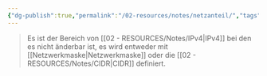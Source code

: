 ```yaml
---
{"dg-publish":true,"permalink":"/02-resources/notes/netzanteil/","tags":["informatik/netzwerk/ip/ipv4"],"noteIcon":"","updated":"2025-09-10T16:35:29.000+02:00"}
---
```


>Es ist der Bereich von [[02 - RESOURCES/Notes/IPv4\|IPv4]] bei den es nicht änderbar ist, es wird entweder mit [[Netzwerkmaske\|Netzwerkmaske]] oder die [[02 - RESOURCES/Notes/CIDR\|CIDR]] definiert.

<style> .container {font-family: sans-serif; text-align: center;} .button-wrapper button {z-index: 1;height: 40px; width: 100px; margin: 10px;padding: 5px;} .excalidraw .App-menu_top .buttonList { display: flex;} .excalidraw-wrapper { height: 800px; margin: 50px; position: relative;} :root[dir="ltr"] .excalidraw .layer-ui__wrapper .zen-mode-transition.App-menu_bottom--transition-left {transform: none;} </style><script src="https://cdn.jsdelivr.net/npm/react@17/umd/react.production.min.js"></script><script src="https://cdn.jsdelivr.net/npm/react-dom@17/umd/react-dom.production.min.js"></script><script type="text/javascript" src="https://cdn.jsdelivr.net/npm/@excalidraw/excalidraw@0/dist/excalidraw.production.min.js"></script><div id="Netzanteil_2024-07-29_2204.25.excalidraw.md1"></div><script>(function(){const InitialData={"type":"excalidraw","version":2,"source":"https://github.com/zsviczian/obsidian-excalidraw-plugin/releases/tag/2.2.9","elements":[{"type":"text","version":246,"versionNonce":1972470790,"index":"a0","isDeleted":false,"id":"zQWHillc","fillStyle":"solid","strokeWidth":2,"strokeStyle":"solid","roughness":1,"opacity":100,"angle":0,"x":-409.4915935975488,"y":-277.27638844874605,"strokeColor":"#1e1e1e","backgroundColor":"transparent","width":475.41387939453125,"height":86.12839612469412,"seed":1556602138,"groupIds":[],"frameId":null,"roundness":null,"boundElements":[{"id":"hmYavCoMVNp_xSlnNpeyk","type":"arrow"},{"id":"f0vPYp5Q_nQnhnwCvGpwX","type":"arrow"},{"id":"Ogp6-sG2ko8rS7z-HNk8i","type":"arrow"},{"id":"oGqTi4WboRej6IRPW_G8W","type":"arrow"}],"updated":1722283471413,"link":null,"locked":false,"fontSize":68.90271689975529,"fontFamily":1,"text":"192.168.1.0/24","rawText":"192.168.1.0/24","textAlign":"left","verticalAlign":"top","containerId":null,"originalText":"192.168.1.0/24","autoResize":true,"lineHeight":1.25},{"type":"text","version":292,"versionNonce":499138630,"index":"a1","isDeleted":false,"id":"HXE613VY","fillStyle":"solid","strokeWidth":2,"strokeStyle":"solid","roughness":1,"opacity":100,"angle":0,"x":-605.0941137391503,"y":-84.27638844874605,"strokeColor":"#1e1e1e","backgroundColor":"transparent","width":205.4796142578125,"height":54.99999999999999,"seed":750856666,"groupIds":[],"frameId":null,"roundness":null,"boundElements":[{"id":"hmYavCoMVNp_xSlnNpeyk","type":"arrow"}],"updated":1722283471413,"link":null,"locked":false,"fontSize":43.99999999999999,"fontFamily":1,"text":"11000000","rawText":"11000000","textAlign":"left","verticalAlign":"top","containerId":null,"originalText":"11000000","autoResize":true,"lineHeight":1.25},{"type":"text","version":292,"versionNonce":1973176198,"index":"a2","isDeleted":false,"id":"JMJuabVK","fillStyle":"solid","strokeWidth":2,"strokeStyle":"solid","roughness":1,"opacity":100,"angle":0,"x":-337.01415768446293,"y":-82.27638844874605,"strokeColor":"#1e1e1e","backgroundColor":"transparent","width":163.2754364013672,"height":47.999999999999986,"seed":1903353498,"groupIds":[],"frameId":null,"roundness":null,"boundElements":[{"id":"f0vPYp5Q_nQnhnwCvGpwX","type":"arrow"}],"updated":1722283471413,"link":null,"locked":false,"fontSize":38.39999999999999,"fontFamily":1,"text":"10101000","rawText":"10101000","textAlign":"left","verticalAlign":"top","containerId":null,"originalText":"10101000","autoResize":true,"lineHeight":1.25},{"type":"text","version":323,"versionNonce":1526032070,"index":"a3","isDeleted":false,"id":"zjgOlMRD","fillStyle":"solid","strokeWidth":2,"strokeStyle":"solid","roughness":1,"opacity":100,"angle":0,"x":-103.01415768446293,"y":-82.27638844874605,"strokeColor":"#1e1e1e","backgroundColor":"transparent","width":166.83763122558594,"height":40.999999999999986,"seed":1200618330,"groupIds":[],"frameId":null,"roundness":null,"boundElements":[{"id":"Ogp6-sG2ko8rS7z-HNk8i","type":"arrow"}],"updated":1722283471413,"link":null,"locked":false,"fontSize":32.79999999999999,"fontFamily":1,"text":"00000001","rawText":"00000001","textAlign":"left","verticalAlign":"top","containerId":null,"originalText":"00000001","autoResize":true,"lineHeight":1.25},{"type":"text","version":296,"versionNonce":1315479046,"index":"a4","isDeleted":false,"id":"yA0IA2St","fillStyle":"solid","strokeWidth":2,"strokeStyle":"solid","roughness":1,"opacity":100,"angle":0,"x":148.98584231553707,"y":-85.27638844874605,"strokeColor":"#1e1e1e","backgroundColor":"transparent","width":171.65625,"height":39,"seed":1030455322,"groupIds":[],"frameId":null,"roundness":null,"boundElements":[{"id":"oGqTi4WboRej6IRPW_G8W","type":"arrow"}],"updated":1722283471413,"link":null,"locked":false,"fontSize":31.2,"fontFamily":1,"text":"00000000","rawText":"00000000","textAlign":"left","verticalAlign":"top","containerId":null,"originalText":"00000000","autoResize":true,"lineHeight":1.25},{"type":"arrow","version":792,"versionNonce":1611178266,"index":"a5","isDeleted":false,"id":"hmYavCoMVNp_xSlnNpeyk","fillStyle":"solid","strokeWidth":2,"strokeStyle":"solid","roughness":1,"opacity":100,"angle":0,"x":-369.17579232388357,"y":-190.14799232405193,"strokeColor":"#1e1e1e","backgroundColor":"transparent","width":100.86788616978257,"height":89.16593692756402,"seed":519597274,"groupIds":[],"frameId":null,"roundness":{"type":2},"boundElements":[],"updated":1722283471874,"link":null,"locked":false,"startBinding":{"elementId":"zQWHillc","focus":0.4521537545793815,"gap":1},"endBinding":null,"lastCommittedPoint":null,"startArrowhead":null,"endArrowhead":"arrow","points":[[0,0],[-57.83836536057943,40.87160387530588],[-100.86788616978257,89.16593692756402]]},{"type":"arrow","version":418,"versionNonce":323579354,"index":"a6","isDeleted":false,"id":"f0vPYp5Q_nQnhnwCvGpwX","fillStyle":"solid","strokeWidth":2,"strokeStyle":"solid","roughness":1,"opacity":100,"angle":0,"x":-230.3639562652627,"y":-190.14799232405193,"strokeColor":"#1e1e1e","backgroundColor":"transparent","width":18.14030434090065,"height":82.84269278808733,"seed":1103741338,"groupIds":[],"frameId":null,"roundness":{"type":2},"boundElements":[],"updated":1722283471875,"link":null,"locked":false,"startBinding":{"elementId":"zQWHillc","focus":0.19798925536155282,"gap":1},"endBinding":null,"lastCommittedPoint":null,"startArrowhead":null,"endArrowhead":"arrow","points":[[0,0],[-18.14030434090065,82.84269278808733]]},{"type":"arrow","version":511,"versionNonce":1716691610,"index":"a7","isDeleted":false,"id":"Ogp6-sG2ko8rS7z-HNk8i","fillStyle":"solid","strokeWidth":2,"strokeStyle":"solid","roughness":1,"opacity":100,"angle":0,"x":-125.2470505935787,"y":-190.14799232405193,"strokeColor":"#1e1e1e","backgroundColor":"transparent","width":97.55556746332319,"height":93.14561156059447,"seed":1360166490,"groupIds":[],"frameId":null,"roundness":{"type":2},"boundElements":[],"updated":1722283471876,"link":null,"locked":false,"startBinding":{"elementId":"zQWHillc","focus":0.10954030344409287,"gap":1},"endBinding":null,"lastCommittedPoint":null,"startArrowhead":null,"endArrowhead":"arrow","points":[[0,0],[77.23289290911585,41.87160387530588],[97.55556746332319,93.14561156059447]]},{"type":"arrow","version":601,"versionNonce":2133781786,"index":"a8","isDeleted":false,"id":"oGqTi4WboRej6IRPW_G8W","fillStyle":"solid","strokeWidth":2,"strokeStyle":"solid","roughness":1,"opacity":100,"angle":0,"x":-83.93723460753984,"y":-201.04561921797688,"strokeColor":"#1e1e1e","backgroundColor":"transparent","width":302.5831377455653,"height":104.76923076923077,"seed":430285594,"groupIds":[],"frameId":null,"roundness":{"type":2},"boundElements":[],"updated":1722283573603,"link":null,"locked":false,"startBinding":{"elementId":"zQWHillc","focus":0.27599348769572035,"gap":1},"endBinding":null,"lastCommittedPoint":null,"startArrowhead":null,"endArrowhead":"arrow","points":[[0,0],[257.9230769230769,35.769230769230774],[302.5831377455653,104.76923076923077]]},{"type":"text","version":448,"versionNonce":900165062,"index":"aA","isDeleted":false,"id":"C6b2eEFd","fillStyle":"solid","strokeWidth":2,"strokeStyle":"solid","roughness":1,"opacity":100,"angle":0,"x":-293.6235269574477,"y":-433.430647614447,"strokeColor":"#1e1e1e","backgroundColor":"transparent","width":101.11988830566406,"height":25,"seed":2048337050,"groupIds":[],"frameId":null,"roundness":null,"boundElements":[],"updated":1722283545784,"link":null,"locked":false,"fontSize":20,"fontFamily":1,"text":"Netzanteil","rawText":"Netzanteil","textAlign":"left","verticalAlign":"top","containerId":null,"originalText":"Netzanteil","autoResize":true,"lineHeight":1.25},{"type":"text","version":432,"versionNonce":1001242822,"index":"aB","isDeleted":false,"id":"0RSBenNw","fillStyle":"solid","strokeWidth":2,"strokeStyle":"solid","roughness":1,"opacity":100,"angle":0,"x":-594.9120121381018,"y":14.539401024938115,"strokeColor":"#1e1e1e","backgroundColor":"transparent","width":175.61961364746094,"height":38.74995147145622,"seed":2142994778,"groupIds":[],"frameId":null,"roundness":null,"boundElements":[],"updated":1722283471413,"link":null,"locked":false,"fontSize":30.999961177164977,"fontFamily":1,"text":"1 1 1 1 1 1 1 1","rawText":"1 1 1 1 1 1 1 1","textAlign":"left","verticalAlign":"top","containerId":null,"originalText":"1 1 1 1 1 1 1 1","autoResize":true,"lineHeight":1.25},{"type":"text","version":329,"versionNonce":1795536902,"index":"aC","isDeleted":false,"id":"057v7kD8","fillStyle":"solid","strokeWidth":2,"strokeStyle":"solid","roughness":1,"opacity":100,"angle":0,"x":158.80768711919643,"y":1.4867694459908307,"strokeColor":"#1e1e1e","backgroundColor":"transparent","width":171.65625,"height":39,"seed":842417690,"groupIds":[],"frameId":null,"roundness":null,"boundElements":[],"updated":1722283471413,"link":null,"locked":false,"fontSize":31.2,"fontFamily":1,"text":"00000000","rawText":"00000000","textAlign":"left","verticalAlign":"top","containerId":null,"originalText":"00000000","autoResize":true,"lineHeight":1.25},{"type":"text","version":460,"versionNonce":853329734,"index":"aD","isDeleted":false,"id":"7Ip5GTtT","fillStyle":"solid","strokeWidth":2,"strokeStyle":"solid","roughness":1,"opacity":100,"angle":0,"x":-348.4469836764448,"y":13.190741078683573,"strokeColor":"#1e1e1e","backgroundColor":"transparent","width":175.61961364746094,"height":38.74995147145622,"seed":2054845146,"groupIds":[],"frameId":null,"roundness":null,"boundElements":[],"updated":1722283471413,"link":null,"locked":false,"fontSize":30.999961177164977,"fontFamily":1,"text":"1 1 1 1 1 1 1 1","rawText":"1 1 1 1 1 1 1 1","textAlign":"left","verticalAlign":"top","containerId":null,"originalText":"1 1 1 1 1 1 1 1","autoResize":true,"lineHeight":1.25},{"type":"text","version":466,"versionNonce":1670377094,"index":"aE","isDeleted":false,"id":"aMpWmZsF","fillStyle":"solid","strokeWidth":2,"strokeStyle":"solid","roughness":1,"opacity":100,"angle":0,"x":-111.60487841328688,"y":7.927583183947036,"strokeColor":"#1e1e1e","backgroundColor":"transparent","width":175.61961364746094,"height":38.74995147145622,"seed":723191706,"groupIds":[],"frameId":null,"roundness":null,"boundElements":[],"updated":1722283471413,"link":null,"locked":false,"fontSize":30.999961177164977,"fontFamily":1,"text":"1 1 1 1 1 1 1 1","rawText":"1 1 1 1 1 1 1 1","textAlign":"left","verticalAlign":"top","containerId":null,"originalText":"1 1 1 1 1 1 1 1","autoResize":true,"lineHeight":1.25},{"type":"line","version":1542,"versionNonce":970730950,"index":"aF","isDeleted":false,"id":"bJ5VlzJ3_XSXahOLJEK6l","fillStyle":"solid","strokeWidth":2,"strokeStyle":"solid","roughness":1,"opacity":100,"angle":0,"x":76.24900021027372,"y":-243.22375686979865,"strokeColor":"#1e1e1e","backgroundColor":"transparent","width":272.63157894736855,"height":244.21052631578937,"seed":1279984730,"groupIds":[],"frameId":null,"roundness":{"type":2},"boundElements":[],"updated":1722283471413,"link":null,"locked":false,"startBinding":null,"endBinding":null,"lastCommittedPoint":null,"startArrowhead":null,"endArrowhead":null,"points":[[0,0],[272.63157894736855,27.36842105263156],[249.47368421052647,244.21052631578937]]},{"type":"ellipse","version":370,"versionNonce":1390314758,"index":"aG","isDeleted":false,"id":"hF2HljseprUVQUZB6g2Rc","fillStyle":"solid","strokeWidth":1,"strokeStyle":"solid","roughness":1,"opacity":100,"angle":0,"x":-629.0141576844628,"y":-37.960598975061885,"strokeColor":"#1e1e1e","backgroundColor":"transparent","width":978.9473684210527,"height":118.9473684210526,"seed":1742563610,"groupIds":[],"frameId":null,"roundness":{"type":2},"boundElements":[],"updated":1722283471413,"link":null,"locked":false},{"type":"freedraw","version":307,"versionNonce":538178630,"index":"aH","isDeleted":false,"id":"0n9xJ9J_FxJk5Dh9B74e1","fillStyle":"solid","strokeWidth":1,"strokeStyle":"solid","roughness":1,"opacity":100,"angle":0,"x":-619.8238742836536,"y":69.97462369700293,"strokeColor":"#1e1e1e","backgroundColor":"transparent","width":709.4736842105264,"height":91.57894736842104,"seed":1430599130,"groupIds":[],"frameId":null,"roundness":null,"boundElements":[],"updated":1722283471413,"link":null,"locked":false,"points":[[0,0],[1.0526315789472847,0],[2.105263157894683,3.157894736842195],[5.263157894736764,6.315789473684276],[5.263157894736764,8.42105263157896],[8.42105263157896,11.57894736842104],[11.57894736842104,14.736842105263236],[14.736842105263122,16.84210526315792],[17.894736842105203,18.947368421052715],[23.15789473684208,22.105263157894797],[30.526315789473642,26.315789473684276],[37.8947368421052,29.473684210526358],[47.36842105263156,32.63157894736844],[55.78947368421052,34.736842105263236],[66.31578947368416,37.89473684210532],[74.73684210526312,38.947368421052715],[82.10526315789468,41.0526315789474],[96.84210526315792,43.157894736842195],[106.31578947368416,44.21052631578948],[115.78947368421052,45.26315789473688],[120,46.315789473684276],[131.57894736842104,48.42105263157896],[141.0526315789474,49.47368421052636],[149.47368421052624,49.47368421052636],[157.8947368421052,49.47368421052636],[165.26315789473688,49.47368421052636],[177.8947368421052,49.47368421052636],[186.31578947368416,49.47368421052636],[194.73684210526312,49.47368421052636],[203.15789473684208,49.47368421052636],[214.73684210526312,49.47368421052636],[218.9473684210526,49.47368421052636],[226.31578947368416,49.47368421052636],[233.68421052631572,49.47368421052636],[240,49.47368421052636],[251.57894736842104,49.47368421052636],[258.9473684210526,49.47368421052636],[266.31578947368416,49.47368421052636],[275.7894736842105,49.47368421052636],[288.42105263157896,50.526315789473756],[302.1052631578947,51.57894736842104],[311.57894736842104,52.63157894736844],[316.8421052631579,53.68421052631584],[323.1578947368421,54.736842105263236],[331.57894736842104,55.78947368421052],[335.7894736842105,56.84210526315792],[340,56.84210526315792],[344.2105263157895,58.947368421052715],[353.6842105263157,61.0526315789474],[358.9473684210526,63.157894736842195],[366.31578947368416,65.26315789473688],[372.63157894736844,66.31578947368428],[378.9473684210526,68.42105263157896],[384.2105263157895,70.52631578947376],[388.42105263157896,72.63157894736844],[392.63157894736844,73.68421052631584],[394.7368421052631,74.73684210526324],[396.8421052631579,75.78947368421052],[397.8947368421052,76.84210526315792],[398.9473684210526,78.94736842105272],[401.0526315789474,80],[403.1578947368421,82.1052631578948],[405.2631578947369,86.31578947368428],[405.2631578947369,87.36842105263156],[406.31578947368416,88.42105263157896],[406.31578947368416,89.47368421052636],[407.36842105263156,90.52631578947376],[407.36842105263156,91.57894736842104],[408.42105263157896,90.52631578947376],[409.47368421052636,87.36842105263156],[410.52631578947364,86.31578947368428],[413.68421052631584,82.1052631578948],[416.8421052631579,78.94736842105272],[421.0526315789474,75.78947368421052],[426.31578947368416,71.57894736842104],[429.47368421052636,70.52631578947376],[434.7368421052631,68.42105263157896],[440,66.31578947368428],[448.42105263157896,64.21052631578948],[454.7368421052631,62.1052631578948],[461.0526315789474,62.1052631578948],[463.1578947368421,61.0526315789474],[468.42105263157896,60],[476.8421052631578,60],[483.1578947368422,60],[490.52631578947364,60],[496.8421052631578,60],[507.36842105263156,60],[512.6315789473684,60],[517.8947368421053,60],[524.2105263157895,60],[528.4210526315788,60],[531.5789473684212,60],[535.7894736842105,60],[541.0526315789474,60],[548.4210526315788,60],[553.6842105263157,60],[558.9473684210526,60],[565.2631578947368,60],[573.6842105263157,60],[581.0526315789474,60],[595.7894736842105,61.0526315789474],[603.1578947368422,61.0526315789474],[607.3684210526316,61.0526315789474],[616.8421052631578,61.0526315789474],[624.2105263157895,61.0526315789474],[631.5789473684212,61.0526315789474],[638.9473684210526,61.0526315789474],[645.2631578947368,61.0526315789474],[652.6315789473684,61.0526315789474],[668.4210526315788,58.947368421052715],[676.8421052631578,55.78947368421052],[685.2631578947368,53.68421052631584],[695.7894736842105,48.42105263157896],[698.9473684210526,47.36842105263156],[703.1578947368422,45.26315789473688],[706.3157894736843,43.157894736842195],[707.3684210526316,41.0526315789474],[707.3684210526316,38.947368421052715],[709.4736842105264,36.84210526315792],[709.4736842105264,34.736842105263236],[709.4736842105264,33.68421052631584],[709.4736842105264,32.63157894736844],[709.4736842105264,31.57894736842104],[709.4736842105264,29.473684210526358],[709.4736842105264,28.42105263157896],[709.4736842105264,27.36842105263156],[709.4736842105264,26.315789473684276],[709.4736842105264,25.263157894736878],[709.4736842105264,24.21052631578948],[709.4736842105264,22.105263157894797],[709.4736842105264,21.0526315789474],[708.4210526315788,21.0526315789474],[708.4210526315788,21.0526315789474]],"lastCommittedPoint":null,"simulatePressure":true,"pressures":[]},{"type":"text","version":170,"versionNonce":1532590982,"index":"aI","isDeleted":false,"id":"M8vMIIUR","fillStyle":"solid","strokeWidth":1,"strokeStyle":"solid","roughness":1,"opacity":100,"angle":0,"x":-251.1194208423576,"y":197.74790304922954,"strokeColor":"#1e1e1e","backgroundColor":"transparent","width":68.11993408203125,"height":25,"seed":93678234,"groupIds":[],"frameId":null,"roundness":null,"boundElements":[],"updated":1722283471413,"link":null,"locked":false,"fontSize":20,"fontFamily":1,"text":"24Bits","rawText":"24Bits","textAlign":"left","verticalAlign":"top","containerId":null,"originalText":"24Bits","autoResize":true,"lineHeight":1.25},{"type":"freedraw","version":660,"versionNonce":1995810074,"index":"aJ","isDeleted":false,"id":"3oauoGOkJH_bfIlueo_ov","fillStyle":"solid","strokeWidth":1,"strokeStyle":"solid","roughness":1,"opacity":100,"angle":0,"x":-405.1670152079236,"y":-276.21886322463763,"strokeColor":"#1e1e1e","backgroundColor":"transparent","width":289.96655518394664,"height":107.69230769230768,"seed":1333856090,"groupIds":[],"frameId":null,"roundness":null,"boundElements":[],"updated":1722283492291,"link":null,"locked":false,"points":[[-0.14417661635503243,0],[-0.895385308541375,-0.7692307692307736],[-2.3978026929141607,-2.307692307692321],[-4.651428769473349,-7.692307692307679],[-6.153846153846132,-10.769230769230774],[-6.153846153846132,-12.30769230769232],[-6.153846153846132,-16.153846153846132],[-6.153846153846132,-18.461538461538453],[-6.153846153846132,-22.30769230769232],[-6.153846153846132,-23.846153846153868],[-6.153846153846132,-25.384615384615415],[-6.153846153846132,-26.923076923076906],[-5.40263746165974,-29.230769230769226],[-4.651428769473349,-30],[-3.900220077286951,-30.769230769230774],[-3.900220077286951,-31.538461538461547],[-3.149011385100557,-32.30769230769232],[-2.3978026929141607,-33.076923076923094],[-1.6465940007277682,-33.076923076923094],[-0.895385308541375,-33.076923076923094],[-0.895385308541375,-33.84615384615387],[-0.14417661635503243,-34.61538461538464],[1.3582407680177535,-35.384615384615415],[2.860658152390542,-36.15384615384613],[5.114284228949728,-36.923076923076906],[5.8654929211361235,-36.923076923076906],[6.616701613322515,-37.69230769230768],[8.870327689881698,-37.69230769230768],[11.123953766440824,-38.46153846153845],[14.879997227372801,-39.230769230769226],[21.640875457050292,-39.230769230769226],[23.89450153360948,-39.230769230769226],[26.14812761016866,-39.230769230769226],[27.650544994541445,-39.230769230769226],[29.904171071100578,-39.230769230769226],[32.157797147659764,-39.230769230769226],[35.162631916405346,-39.230769230769226],[38.91867537733726,-39.230769230769226],[43.42592753045562,-39.230769230769226],[50.938014452319514,-39.230769230769226],[54.694057913251484,-39.230769230769226],[58.45010137418341,-39.230769230769226],[60.703727450742576,-39.230769230769226],[64.45977091167455,-39.230769230769226],[66.71339698823375,-39.230769230769226],[68.21581437260649,-39.230769230769226],[71.22064914135204,-39.230769230769226],[74.22548391009764,-39.230769230769226],[79.48394475540236,-39.230769230769226],[82.48877952414786,-39.230769230769226],[84.7424056007071,-39.230769230769226],[87.74724036945268,-39.230769230769226],[89.24965775382549,-39.230769230769226],[91.50328383038459,-39.230769230769226],[94.50811859913017,-39.230769230769226],[96.7617446756893,-39.230769230769226],[98.26416206006208,-39.230769230769226],[102.77141421318046,-40],[105.0250402897396,-40],[108.02987505848516,-41.53846153846155],[111.03470982723073,-42.30769230769232],[115.5419619803491,-43.84615384615387],[120.04921413346747,-46.15384615384613],[123.05404890221293,-48.46153846153845],[125.30767497877217,-50],[126.05888367095852,-50.769230769230774],[127.5613010553313,-52.30769230769232],[129.0637184397041,-52.30769230769232],[131.31734451626323,-54.61538461538464],[134.3221792850088,-56.923076923076906],[136.57580536156803,-60.769230769230774],[138.07822274594082,-63.076923076923094],[139.5806401303136,-64.61538461538464],[140.33184882249995,-66.9230769230769],[141.8342662068727,-68.46153846153845],[143.33668359124553,-71.53846153846155],[145.59030966780463,-73.84615384615387],[147.09272705217742,-76.15384615384613],[148.5951444365502,-78.46153846153845],[149.3463531287367,-80.76923076923077],[149.3463531287367,-82.30769230769232],[150.84877051310937,-83.84615384615387],[150.84877051310937,-86.15384615384613],[151.59997920529577,-87.69230769230768],[152.35118789748216,-91.53846153846155],[153.10239658966856,-93.0769230769231],[153.10239658966856,-94.61538461538458],[153.85360528185493,-96.92307692307696],[153.85360528185493,-100],[153.85360528185493,-101.53846153846155],[154.6048139740414,-103.84615384615387],[155.35602266622772,-105.38461538461542],[155.35602266622772,-106.15384615384613],[155.35602266622772,-106.92307692307696],[155.35602266622772,-107.69230769230768],[154.6048139740414,-106.92307692307696],[154.6048139740414,-104.61538461538458],[154.6048139740414,-103.0769230769231],[154.6048139740414,-100],[154.6048139740414,-98.46153846153845],[154.6048139740414,-97.69230769230768],[154.6048139740414,-96.92307692307696],[153.85360528185493,-96.15384615384613],[153.85360528185493,-93.84615384615387],[153.85360528185493,-90.76923076923077],[153.85360528185493,-90],[153.85360528185493,-89.23076923076923],[153.85360528185493,-87.69230769230768],[153.85360528185493,-85.38461538461542],[153.85360528185493,-84.61538461538458],[153.85360528185493,-83.0769230769231],[153.85360528185493,-80.76923076923077],[153.85360528185493,-77.69230769230768],[153.85360528185493,-75.38461538461542],[154.6048139740414,-73.84615384615387],[156.1072313584142,-71.53846153846155],[157.60964874278702,-70],[159.11206612715975,-68.46153846153845],[162.11690089590522,-65.38461538461542],[164.3705269724645,-63.84615384615387],[166.6241530490236,-63.076923076923094],[171.13140520214202,-60.769230769230774],[174.13623997088752,-59.230769230769226],[176.38986604744667,-58.46153846153845],[179.39470081619223,-57.69230769230768],[183.1507442771242,-56.923076923076906],[189.1604138146153,-55.384615384615415],[192.91645727554723,-55.384615384615415],[196.6725007364793,-55.384615384615415],[200.42854419741116,-55.384615384615415],[207.94063111927503,-55.384615384615415],[212.44788327239337,-55.384615384615415],[216.2039267333254,-55.384615384615415],[219.20876150207084,-55.384615384615415],[220.71117888644372,-55.384615384615415],[222.96480496300288,-55.384615384615415],[225.9696397317485,-55.384615384615415],[227.4720571161212,-55.384615384615415],[228.97447450049395,-55.384615384615415],[231.22810057705317,-55.384615384615415],[234.2329353457988,-55.384615384615415],[235.73535273017157,-55.384615384615415],[238.74018749891698,-55.384615384615415],[241.7450222676626,-55.384615384615415],[243.24743965203535,-55.384615384615415],[244.74985703640817,-55.384615384615415],[246.25227442078096,-55.384615384615415],[247.0034831129673,-55.384615384615415],[248.50590049734006,-55.384615384615415],[249.25710918952652,-55.384615384615415],[250.00831788171288,-55.384615384615415],[250.75952657389934,-55.384615384615415],[252.2619439582721,-55.384615384615415],[254.51557003483128,-54.61538461538464],[256.0179874192041,-53.84615384615387],[256.7691961113904,-53.84615384615387],[259.02282218794966,-53.076923076923094],[261.2764482645088,-52.30769230769232],[262.7788656488815,-52.30769230769232],[263.530074341068,-52.30769230769232],[264.28128303325434,-51.53846153846155],[265.7837004176271,-51.53846153846155],[267.286117802,-51.53846153846155],[268.0373264941863,-50.769230769230774],[268.7885351863727,-50],[270.2909525707455,-49.230769230769226],[271.79336995511835,-49.230769230769226],[271.79336995511835,-48.46153846153845],[272.5445786473047,-47.69230769230768],[274.04699603167745,-47.69230769230768],[274.7982047238638,-46.923076923076906],[275.54941341605024,-46.15384615384613],[276.30062210823655,-45.384615384615415],[277.05183080042303,-44.61538461538464],[279.30545687698213,-42.30769230769232],[280.8078742613549,-40.769230769230774],[281.5590829535414,-40],[281.5590829535414,-39.230769230769226],[282.3102916457278,-38.46153846153845],[283.06150033791414,-37.69230769230768],[283.06150033791414,-36.923076923076906],[283.06150033791414,-36.15384615384613],[283.06150033791414,-34.61538461538464],[283.06150033791414,-33.076923076923094],[283.8127090301005,-31.538461538461547],[283.8127090301005,-30],[283.8127090301005,-29.230769230769226],[283.8127090301005,-26.923076923076906],[283.8127090301005,-26.153846153846132],[283.8127090301005,-25.384615384615415],[283.8127090301005,-24.61538461538464],[283.8127090301005,-23.846153846153868],[283.8127090301005,-23.076923076923094],[283.8127090301005,-21.538461538461547],[283.8127090301005,-20],[283.8127090301005,-18.461538461538453],[283.8127090301005,-16.153846153846132],[283.8127090301005,-15.384615384615415],[283.8127090301005,-14.615384615384642],[283.8127090301005,-13.846153846153868],[283.8127090301005,-13.076923076923094],[283.8127090301005,-12.30769230769232],[283.8127090301005,-11.538461538461547],[283.8127090301005,-10.769230769230774],[283.8127090301005,-10],[283.8127090301005,-9.230769230769226],[283.8127090301005,-8.461538461538453],[283.8127090301005,-8.461538461538453\|-0.14417661635503243,0],[-0.895385308541375,-0.7692307692307736],[-2.3978026929141607,-2.307692307692321],[-4.651428769473349,-7.692307692307679],[-6.153846153846132,-10.769230769230774],[-6.153846153846132,-12.30769230769232],[-6.153846153846132,-16.153846153846132],[-6.153846153846132,-18.461538461538453],[-6.153846153846132,-22.30769230769232],[-6.153846153846132,-23.846153846153868],[-6.153846153846132,-25.384615384615415],[-6.153846153846132,-26.923076923076906],[-5.40263746165974,-29.230769230769226],[-4.651428769473349,-30],[-3.900220077286951,-30.769230769230774],[-3.900220077286951,-31.538461538461547],[-3.149011385100557,-32.30769230769232],[-2.3978026929141607,-33.076923076923094],[-1.6465940007277682,-33.076923076923094],[-0.895385308541375,-33.076923076923094],[-0.895385308541375,-33.84615384615387],[-0.14417661635503243,-34.61538461538464],[1.3582407680177535,-35.384615384615415],[2.860658152390542,-36.15384615384613],[5.114284228949728,-36.923076923076906],[5.8654929211361235,-36.923076923076906],[6.616701613322515,-37.69230769230768],[8.870327689881698,-37.69230769230768],[11.123953766440824,-38.46153846153845],[14.879997227372801,-39.230769230769226],[21.640875457050292,-39.230769230769226],[23.89450153360948,-39.230769230769226],[26.14812761016866,-39.230769230769226],[27.650544994541445,-39.230769230769226],[29.904171071100578,-39.230769230769226],[32.157797147659764,-39.230769230769226],[35.162631916405346,-39.230769230769226],[38.91867537733726,-39.230769230769226],[43.42592753045562,-39.230769230769226],[50.938014452319514,-39.230769230769226],[54.694057913251484,-39.230769230769226],[58.45010137418341,-39.230769230769226],[60.703727450742576,-39.230769230769226],[64.45977091167455,-39.230769230769226],[66.71339698823375,-39.230769230769226],[68.21581437260649,-39.230769230769226],[71.22064914135204,-39.230769230769226],[74.22548391009764,-39.230769230769226],[79.48394475540236,-39.230769230769226],[82.48877952414786,-39.230769230769226],[84.7424056007071,-39.230769230769226],[87.74724036945268,-39.230769230769226],[89.24965775382549,-39.230769230769226],[91.50328383038459,-39.230769230769226],[94.50811859913017,-39.230769230769226],[96.7617446756893,-39.230769230769226],[98.26416206006208,-39.230769230769226],[102.77141421318046,-40],[105.0250402897396,-40],[108.02987505848516,-41.53846153846155],[111.03470982723073,-42.30769230769232],[115.5419619803491,-43.84615384615387],[120.04921413346747,-46.15384615384613],[123.05404890221293,-48.46153846153845],[125.30767497877217,-50],[126.05888367095852,-50.769230769230774],[127.5613010553313,-52.30769230769232],[129.0637184397041,-52.30769230769232],[131.31734451626323,-54.61538461538464],[134.3221792850088,-56.923076923076906],[136.57580536156803,-60.769230769230774],[138.07822274594082,-63.076923076923094],[139.5806401303136,-64.61538461538464],[140.33184882249995,-66.9230769230769],[141.8342662068727,-68.46153846153845],[143.33668359124553,-71.53846153846155],[145.59030966780463,-73.84615384615387],[147.09272705217742,-76.15384615384613],[148.5951444365502,-78.46153846153845],[149.3463531287367,-80.76923076923077],[149.3463531287367,-82.30769230769232],[150.84877051310937,-83.84615384615387],[150.84877051310937,-86.15384615384613],[151.59997920529577,-87.69230769230768],[152.35118789748216,-91.53846153846155],[153.10239658966856,-93.0769230769231],[153.10239658966856,-94.61538461538458],[153.85360528185493,-96.92307692307696],[153.85360528185493,-100],[153.85360528185493,-101.53846153846155],[154.6048139740414,-103.84615384615387],[155.35602266622772,-105.38461538461542],[155.35602266622772,-106.15384615384613],[155.35602266622772,-106.92307692307696],[155.35602266622772,-107.69230769230768],[154.6048139740414,-106.92307692307696],[154.6048139740414,-104.61538461538458],[154.6048139740414,-103.0769230769231],[154.6048139740414,-100],[154.6048139740414,-98.46153846153845],[154.6048139740414,-97.69230769230768],[154.6048139740414,-96.92307692307696],[153.85360528185493,-96.15384615384613],[153.85360528185493,-93.84615384615387],[153.85360528185493,-90.76923076923077],[153.85360528185493,-90],[153.85360528185493,-89.23076923076923],[153.85360528185493,-87.69230769230768],[153.85360528185493,-85.38461538461542],[153.85360528185493,-84.61538461538458],[153.85360528185493,-83.0769230769231],[153.85360528185493,-80.76923076923077],[153.85360528185493,-77.69230769230768],[153.85360528185493,-75.38461538461542],[154.6048139740414,-73.84615384615387],[156.1072313584142,-71.53846153846155],[157.60964874278702,-70],[159.11206612715975,-68.46153846153845],[162.11690089590522,-65.38461538461542],[164.3705269724645,-63.84615384615387],[166.6241530490236,-63.076923076923094],[171.13140520214202,-60.769230769230774],[174.13623997088752,-59.230769230769226],[176.38986604744667,-58.46153846153845],[179.39470081619223,-57.69230769230768],[183.1507442771242,-56.923076923076906],[189.1604138146153,-55.384615384615415],[192.91645727554723,-55.384615384615415],[196.6725007364793,-55.384615384615415],[200.42854419741116,-55.384615384615415],[207.94063111927503,-55.384615384615415],[212.44788327239337,-55.384615384615415],[216.2039267333254,-55.384615384615415],[219.20876150207084,-55.384615384615415],[220.71117888644372,-55.384615384615415],[222.96480496300288,-55.384615384615415],[225.9696397317485,-55.384615384615415],[227.4720571161212,-55.384615384615415],[228.97447450049395,-55.384615384615415],[231.22810057705317,-55.384615384615415],[234.2329353457988,-55.384615384615415],[235.73535273017157,-55.384615384615415],[238.74018749891698,-55.384615384615415],[241.7450222676626,-55.384615384615415],[243.24743965203535,-55.384615384615415],[244.74985703640817,-55.384615384615415],[246.25227442078096,-55.384615384615415],[247.0034831129673,-55.384615384615415],[248.50590049734006,-55.384615384615415],[249.25710918952652,-55.384615384615415],[250.00831788171288,-55.384615384615415],[250.75952657389934,-55.384615384615415],[252.2619439582721,-55.384615384615415],[254.51557003483128,-54.61538461538464],[256.0179874192041,-53.84615384615387],[256.7691961113904,-53.84615384615387],[259.02282218794966,-53.076923076923094],[261.2764482645088,-52.30769230769232],[262.7788656488815,-52.30769230769232],[263.530074341068,-52.30769230769232],[264.28128303325434,-51.53846153846155],[265.7837004176271,-51.53846153846155],[267.286117802,-51.53846153846155],[268.0373264941863,-50.769230769230774],[268.7885351863727,-50],[270.2909525707455,-49.230769230769226],[271.79336995511835,-49.230769230769226],[271.79336995511835,-48.46153846153845],[272.5445786473047,-47.69230769230768],[274.04699603167745,-47.69230769230768],[274.7982047238638,-46.923076923076906],[275.54941341605024,-46.15384615384613],[276.30062210823655,-45.384615384615415],[277.05183080042303,-44.61538461538464],[279.30545687698213,-42.30769230769232],[280.8078742613549,-40.769230769230774],[281.5590829535414,-40],[281.5590829535414,-39.230769230769226],[282.3102916457278,-38.46153846153845],[283.06150033791414,-37.69230769230768],[283.06150033791414,-36.923076923076906],[283.06150033791414,-36.15384615384613],[283.06150033791414,-34.61538461538464],[283.06150033791414,-33.076923076923094],[283.8127090301005,-31.538461538461547],[283.8127090301005,-30],[283.8127090301005,-29.230769230769226],[283.8127090301005,-26.923076923076906],[283.8127090301005,-26.153846153846132],[283.8127090301005,-25.384615384615415],[283.8127090301005,-24.61538461538464],[283.8127090301005,-23.846153846153868],[283.8127090301005,-23.076923076923094],[283.8127090301005,-21.538461538461547],[283.8127090301005,-20],[283.8127090301005,-18.461538461538453],[283.8127090301005,-16.153846153846132],[283.8127090301005,-15.384615384615415],[283.8127090301005,-14.615384615384642],[283.8127090301005,-13.846153846153868],[283.8127090301005,-13.076923076923094],[283.8127090301005,-12.30769230769232],[283.8127090301005,-11.538461538461547],[283.8127090301005,-10.769230769230774],[283.8127090301005,-10],[283.8127090301005,-9.230769230769226],[283.8127090301005,-8.461538461538453],[283.8127090301005,-8.461538461538453]],"lastCommittedPoint":null,"simulatePressure":true,"pressures":[]},{"type":"line","version":111,"versionNonce":627626502,"index":"aK","isDeleted":false,"id":"p6naor0BJzxkejZR5fwd4","fillStyle":"solid","strokeWidth":1,"strokeStyle":"solid","roughness":1,"opacity":100,"angle":0,"x":-401.2141564724559,"y":-201.65444213847752,"strokeColor":"#1e1e1e","backgroundColor":"transparent","width":88.46153846153851,"height":0.7692307692307736,"seed":995822618,"groupIds":[],"frameId":null,"roundness":{"type":2},"boundElements":[],"updated":1722283471413,"link":null,"locked":false,"startBinding":null,"endBinding":null,"lastCommittedPoint":null,"startArrowhead":null,"endArrowhead":null,"points":[[0,0],[88.46153846153851,0.7692307692307736]]},{"type":"line","version":92,"versionNonce":634167622,"index":"aL","isDeleted":false,"id":"XTiiTBb9oSZsjN57CJyD6","fillStyle":"solid","strokeWidth":1,"strokeStyle":"solid","roughness":1,"opacity":100,"angle":0,"x":-272.75261801091744,"y":-199.34674983078514,"strokeColor":"#1e1e1e","backgroundColor":"transparent","width":87.69230769230762,"height":0.7692307692307736,"seed":1326872794,"groupIds":[],"frameId":null,"roundness":{"type":2},"boundElements":[],"updated":1722283471413,"link":null,"locked":false,"startBinding":null,"endBinding":null,"lastCommittedPoint":null,"startArrowhead":null,"endArrowhead":null,"points":[[0,0],[87.69230769230762,0.7692307692307736]]},{"type":"line","version":70,"versionNonce":1601472646,"index":"aM","isDeleted":false,"id":"wVAWkJE8twYJpO7atOuql","fillStyle":"solid","strokeWidth":1,"strokeStyle":"solid","roughness":1,"opacity":100,"angle":0,"x":-146.59877185707137,"y":-197.03905752309277,"strokeColor":"#1e1e1e","backgroundColor":"transparent","width":22.307692307692378,"height":0,"seed":1514556826,"groupIds":[],"frameId":null,"roundness":{"type":2},"boundElements":[],"updated":1722283471413,"link":null,"locked":false,"startBinding":null,"endBinding":null,"lastCommittedPoint":null,"startArrowhead":null,"endArrowhead":null,"points":[[0,0],[22.307692307692378,0]]},{"type":"line","version":94,"versionNonce":1109231558,"index":"aN","isDeleted":false,"id":"JLEBgUrWLJc9O9Z3lwWk-","fillStyle":"solid","strokeWidth":1,"strokeStyle":"solid","roughness":1,"opacity":100,"angle":0,"x":-102.75261801091756,"y":-200.8852113692467,"strokeColor":"#1e1e1e","backgroundColor":"transparent","width":36.92307692307702,"height":0.7692307692307736,"seed":1109232218,"groupIds":[],"frameId":null,"roundness":{"type":2},"boundElements":[],"updated":1722283471413,"link":null,"locked":false,"startBinding":null,"endBinding":null,"lastCommittedPoint":null,"startArrowhead":null,"endArrowhead":null,"points":[[0,0],[36.92307692307702,-0.7692307692307736]]},{"id":"3YGc6lYhGdL80B8AEds6T","type":"ellipse","x":-659.280744266587,"y":-101.20002104708499,"width":776.4825585223198,"height":74.08817472889547,"angle":0,"strokeColor":"#1e1e1e","backgroundColor":"transparent","fillStyle":"solid","strokeWidth":2,"strokeStyle":"solid","roughness":1,"opacity":100,"groupIds":[],"frameId":null,"index":"aP","roundness":{"type":2},"seed":1647732934,"version":78,"versionNonce":1060652614,"isDeleted":false,"boundElements":null,"updated":1722283588343,"link":null,"locked":false},{"id":"9TVHwITGVPghDx31qNJQ3","type":"line","x":-416.8103542447474,"y":-236.86797736882858,"width":247.2813104587808,"height":173.19313572988546,"angle":0,"strokeColor":"#1e1e1e","backgroundColor":"transparent","fillStyle":"solid","strokeWidth":1,"strokeStyle":"dashed","roughness":1,"opacity":100,"groupIds":[],"frameId":null,"index":"aQ","roundness":{"type":2},"seed":379841734,"version":214,"versionNonce":575226950,"isDeleted":false,"boundElements":null,"updated":1722283631872,"link":null,"locked":false,"points":[[0,0],[-217.45360374974507,38.48736349553013],[-247.2813104587808,173.19313572988546]],"lastCommittedPoint":null,"startBinding":null,"endBinding":null,"startArrowhead":null,"endArrowhead":null},{"id":"PsOCwlYz","type":"text","x":-710.2765008981644,"y":-232.0570569318873,"width":161.31982421875,"height":25,"angle":5.940753050652903,"strokeColor":"#1e1e1e","backgroundColor":"transparent","fillStyle":"solid","strokeWidth":1,"strokeStyle":"dashed","roughness":1,"opacity":100,"groupIds":[],"frameId":null,"index":"aW","roundness":null,"seed":227400986,"version":123,"versionNonce":205965018,"isDeleted":false,"boundElements":null,"updated":1722283680545,"link":null,"locked":false,"text":"Netzanteil Binär","rawText":"Netzanteil Binär","fontSize":20,"fontFamily":1,"textAlign":"left","verticalAlign":"top","containerId":null,"originalText":"Netzanteil Binär","autoResize":true,"lineHeight":1.25},{"type":"text","version":12,"versionNonce":1068908058,"index":"a9","isDeleted":true,"id":"gXIKRLNC","fillStyle":"solid","strokeWidth":1,"strokeStyle":"solid","roughness":1,"opacity":100,"angle":0,"x":168.12646731553707,"y":-177.2763884487461,"strokeColor":"#1e1e1e","backgroundColor":"transparent","width":11.71875,"height":24,"seed":1442197466,"groupIds":[],"frameId":null,"roundness":null,"boundElements":[],"updated":1722283552972,"link":null,"locked":false,"fontSize":20,"fontFamily":3,"text":"","rawText":"","textAlign":"center","verticalAlign":"middle","containerId":"oGqTi4WboRej6IRPW_G8W","originalText":"","autoResize":true,"lineHeight":1.2},{"type":"ellipse","version":130,"versionNonce":1744421446,"index":"aO","isDeleted":true,"id":"B6TmaZjU7wloOiextdVh9","fillStyle":"solid","strokeWidth":1,"strokeStyle":"solid","roughness":1,"opacity":100,"angle":0,"x":124.28034902204956,"y":-91.81555706521743,"strokeColor":"#1e1e1e","backgroundColor":"transparent","width":205.71428571428567,"height":47.61904761904765,"seed":1299132186,"groupIds":[],"frameId":null,"roundness":{"type":2},"boundElements":[{"id":"oGqTi4WboRej6IRPW_G8W","type":"arrow"}],"updated":1722283573603,"link":null,"locked":false},{"id":"sFSPqEJI","type":"text","x":-505.3312902844666,"y":-224.3595842327813,"width":9.999984741210938,"height":25,"angle":0,"strokeColor":"#1e1e1e","backgroundColor":"transparent","fillStyle":"solid","strokeWidth":1,"strokeStyle":"dashed","roughness":1,"opacity":100,"groupIds":[],"frameId":null,"index":"aR","roundness":null,"seed":1275947718,"version":3,"versionNonce":2061103430,"isDeleted":true,"boundElements":null,"updated":1722283634837,"link":null,"locked":false,"text":"","rawText":"","fontSize":20,"fontFamily":1,"textAlign":"left","verticalAlign":"top","containerId":null,"originalText":"","autoResize":true,"lineHeight":1.25},{"id":"8CtaKvO6","type":"text","x":-532.2724447313376,"y":-227.24613649494603,"width":9.999984741210938,"height":25,"angle":0,"strokeColor":"#1e1e1e","backgroundColor":"transparent","fillStyle":"solid","strokeWidth":1,"strokeStyle":"dashed","roughness":1,"opacity":100,"groupIds":[],"frameId":null,"index":"aS","roundness":null,"seed":269932486,"version":3,"versionNonce":858529350,"isDeleted":true,"boundElements":null,"updated":1722283635861,"link":null,"locked":false,"text":"","rawText":"","fontSize":20,"fontFamily":1,"textAlign":"left","verticalAlign":"top","containerId":null,"originalText":"","autoResize":true,"lineHeight":1.25},{"id":"0F7rLyM4","type":"text","x":-554.4026787412674,"y":-232.0570569318873,"width":9.999984741210938,"height":25,"angle":0,"strokeColor":"#1e1e1e","backgroundColor":"transparent","fillStyle":"solid","strokeWidth":1,"strokeStyle":"dashed","roughness":1,"opacity":100,"groupIds":[],"frameId":null,"index":"aT","roundness":null,"seed":1367459014,"version":3,"versionNonce":511691590,"isDeleted":true,"boundElements":null,"updated":1722283637822,"link":null,"locked":false,"text":"","rawText":"","fontSize":20,"fontFamily":1,"textAlign":"left","verticalAlign":"top","containerId":null,"originalText":"","autoResize":true,"lineHeight":1.25},{"id":"DopQXWco","type":"text","x":-618.8690125962804,"y":-211.851191096734,"width":9.999984741210938,"height":25,"angle":0,"strokeColor":"#1e1e1e","backgroundColor":"transparent","fillStyle":"solid","strokeWidth":1,"strokeStyle":"dashed","roughness":1,"opacity":100,"groupIds":[],"frameId":null,"index":"aU","roundness":null,"seed":1880422470,"version":3,"versionNonce":964435654,"isDeleted":true,"boundElements":null,"updated":1722283661275,"link":null,"locked":false,"text":"","rawText":"","fontSize":20,"fontFamily":1,"textAlign":"left","verticalAlign":"top","containerId":null,"originalText":"","autoResize":true,"lineHeight":1.25},{"id":"FutZziMH","type":"text","x":-603.4740671980684,"y":-209.92682292195747,"width":9.999984741210938,"height":25,"angle":0,"strokeColor":"#1e1e1e","backgroundColor":"transparent","fillStyle":"solid","strokeWidth":1,"strokeStyle":"dashed","roughness":1,"opacity":100,"groupIds":[],"frameId":null,"index":"aV","roundness":null,"seed":448838170,"version":3,"versionNonce":580418458,"isDeleted":true,"boundElements":null,"updated":1722283663429,"link":null,"locked":false,"text":"","rawText":"","fontSize":20,"fontFamily":1,"textAlign":"left","verticalAlign":"top","containerId":null,"originalText":"","autoResize":true,"lineHeight":1.25}],"appState":{"theme":"dark","viewBackgroundColor":"#ffffff","currentItemStrokeColor":"#1e1e1e","currentItemBackgroundColor":"transparent","currentItemFillStyle":"solid","currentItemStrokeWidth":1,"currentItemStrokeStyle":"dashed","currentItemRoughness":1,"currentItemOpacity":100,"currentItemFontFamily":1,"currentItemFontSize":20,"currentItemTextAlign":"left","currentItemStartArrowhead":null,"currentItemEndArrowhead":"arrow","scrollX":780.0348472338127,"scrollY":545.3231480085907,"zoom":{"value":1},"currentItemRoundness":"round","gridSize":null,"gridColor":{"Bold":"#C9C9C9FF","Regular":"#EDEDEDFF"},"currentStrokeOptions":null,"previousGridSize":null,"frameRendering":{"enabled":true,"clip":true,"name":true,"outline":true},"objectsSnapModeEnabled":false},"files":{}};InitialData.scrollToContent=true;App=()=>{const e=React.useRef(null),t=React.useRef(null),[n,i]=React.useState({width:void 0,height:void 0});return React.useEffect(()=>{i({width:t.current.getBoundingClientRect().width,height:t.current.getBoundingClientRect().height});const e=()=>{i({width:t.current.getBoundingClientRect().width,height:t.current.getBoundingClientRect().height})};return window.addEventListener("resize",e),()=>window.removeEventListener("resize",e)},[t]),React.createElement(React.Fragment,null,React.createElement("div",{className:"excalidraw-wrapper",ref:t},React.createElement(ExcalidrawLib.Excalidraw,{ref:e,width:n.width,height:n.height,initialData:InitialData,viewModeEnabled:!0,zenModeEnabled:!0,gridModeEnabled:!1})))},excalidrawWrapper=document.getElementById("Netzanteil_2024-07-29_2204.25.excalidraw.md1");ReactDOM.render(React.createElement(App),excalidrawWrapper);})();</script>